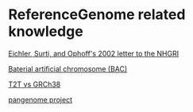 # ReferenceGenome related knowledge
[Eichler, Surti, and Ophoff's 2002 letter to the NHGRI](https://www.genome.gov/Pages/Research/Sequencing/BACLibrary/HydatidiformMoleBAC021203.pdf)  

[Baterial artificial chromosome (BAC)](https://www.genome.gov/genetics-glossary/Bacterial-Artificial-Chromosome)  

[T2T vs GRCh38](https://www.biostars.org/p/9560818/)  

[pangenome project](https://humanpangenome.org/publication/)
